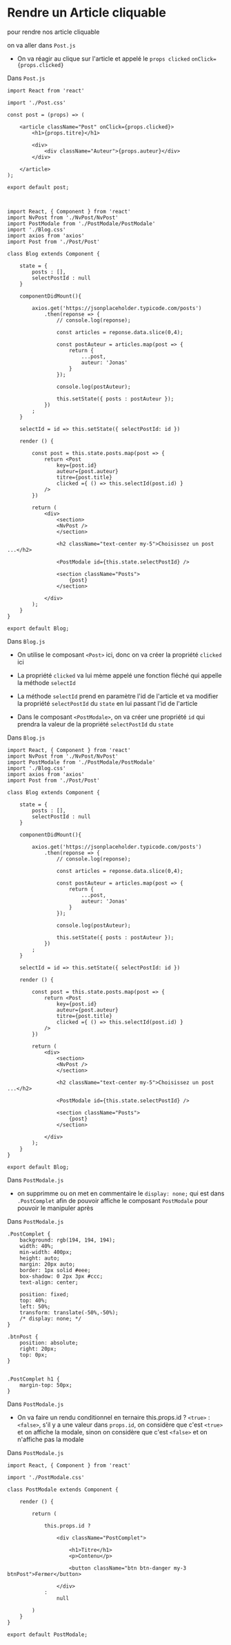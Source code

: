 # Rendre un Article cliquable

pour rendre nos article cliquable

on va aller dans `Post.js`

- On va réagir au clique sur l'article et appelé le `props clicked` `onClick={props.clicked}`

Dans `Post.js`

    import React from 'react'

    import './Post.css'

    const post = (props) => (

        <article className="Post" onClick={props.clicked}>
            <h1>{props.titre}</h1>

            <div>
                <div className="Auteur">{props.auteur}</div>
            </div>

        </article>
    );

    export default post;



    import React, { Component } from 'react'
    import NvPost from './NvPost/NvPost'
    import PostModale from './PostModale/PostModale'
    import './Blog.css'
    import axios from 'axios'
    import Post from './Post/Post'

    class Blog extends Component {

        state = {
            posts : [],
            selectPostId : null
        }

        componentDidMount(){

            axios.get('https://jsonplaceholder.typicode.com/posts')
                .then(reponse => {
                    // console.log(reponse); 

                    const articles = reponse.data.slice(0,4);

                    const postAuteur = articles.map(post => {
                        return {
                            ...post,
                            auteur: 'Jonas'
                        }
                    });

                    console.log(postAuteur); 

                    this.setState({ posts : postAuteur });
                })
            ;  
        }

        selectId = id => this.setState({ selectPostId: id })

        render () {

            const post = this.state.posts.map(post => {
                return <Post 
                    key={post.id} 
                    auteur={post.auteur} 
                    titre={post.title} 
                    clicked ={ () => this.selectId(post.id) }
                />
            })

            return (
                <div>
                    <section>
                    <NvPost />
                    </section>

                    <h2 className="text-center my-5">Choisissez un post ...</h2>

                    <PostModale id={this.state.selectPostId} />

                    <section className="Posts">
                        {post}
                    </section>

                </div>
            );
        }
    }

    export default Blog;

Dans `Blog.js`

- On utilise le composant `<Post>` ici, donc on va créer la propriété `clicked` ici

- La propriété `clicked` va lui mème appelé une fonction fléché qui appelle la méthode `selectId`

- La méthode `selectId` prend en paramètre l'id de l'article et va modifier la propriété `selectPostId` du `state` en lui passant l'id de l'article 

- Dans le composant `<PostModale>`, on va créer une propriété `id` qui prendra la valeur de la propriété `selectPostId` du `state`


Dans `Blog.js`

    import React, { Component } from 'react'
    import NvPost from './NvPost/NvPost'
    import PostModale from './PostModale/PostModale'
    import './Blog.css'
    import axios from 'axios'
    import Post from './Post/Post'

    class Blog extends Component {

        state = {
            posts : [],
            selectPostId : null
        }

        componentDidMount(){

            axios.get('https://jsonplaceholder.typicode.com/posts')
                .then(reponse => {
                    // console.log(reponse); 

                    const articles = reponse.data.slice(0,4);

                    const postAuteur = articles.map(post => {
                        return {
                            ...post,
                            auteur: 'Jonas'
                        }
                    });

                    console.log(postAuteur); 

                    this.setState({ posts : postAuteur });
                })
            ;  
        }

        selectId = id => this.setState({ selectPostId: id })

        render () {

            const post = this.state.posts.map(post => {
                return <Post 
                    key={post.id} 
                    auteur={post.auteur} 
                    titre={post.title} 
                    clicked ={ () => this.selectId(post.id) }
                />
            })

            return (
                <div>
                    <section>
                    <NvPost />
                    </section>

                    <h2 className="text-center my-5">Choisissez un post ...</h2>

                    <PostModale id={this.state.selectPostId} />

                    <section className="Posts">
                        {post}
                    </section>

                </div>
            );
        }
    }

    export default Blog;

Dans `PostModale.js`

- on supprimme ou on met en commentaire le `display: none;` qui est dans `.PostComplet` afin de pouvoir affiche le composant `PostModale` pour pouvoir le manipuler après

Dans `PostModale.js`

    .PostComplet {
        background: rgb(194, 194, 194);
        width: 40%;
        min-width: 400px;
        height: auto;
        margin: 20px auto;
        border: 1px solid #eee;
        box-shadow: 0 2px 3px #ccc;
        text-align: center;

        position: fixed;
        top: 40%;
        left: 50%;
        transform: translate(-50%,-50%);
        /* display: none; */
    }

    .btnPost {
        position: absolute;
        right: 20px;
        top: 0px;
    }


    .PostComplet h1 {
        margin-top: 50px;
    }


Dans `PostModale.js`

- On va faire un rendu conditionnel en ternaire this.props.id ? `<true>` : `<false>`, s'il y a une valeur dans `props.id`, on considère que c'est `<true>` et on affiche la modale, sinon on considère que c'est `<false>` et on n'affiche pas la modale

Dans `PostModale.js`

    import React, { Component } from 'react'

    import './PostModale.css'

    class PostModale extends Component {

        render () {

            return (

                this.props.id ?
                
                    <div className="PostComplet">
                        
                        <h1>Titre</h1>
                        <p>Contenu</p>
                
                        <button className="btn btn-danger my-3 btnPost">Fermer</button>
                    
                    </div>
                : 
                    null

            )
        }
    }

    export default PostModale;
